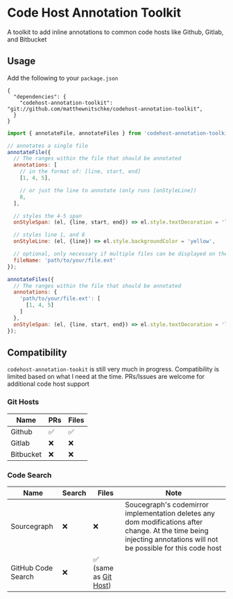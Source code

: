 # Code Host Annotation Toolkit

A toolkit to add inline annotations to common code hosts like Github, Gitlab, and Bitbucket

## Usage

Add the following to your `package.json`
```
{
  "dependencies": {
    "codehost-annotation-toolkit": "git://github.com/matthewnitschke/codehost-annotation-toolkit",
  }
}
```

```js
import { annotateFile, annotateFiles } from 'codehost-annotation-toolkit';

// annotates a single file
annotateFile({
  // The ranges within the file that should be annotated
  annotations: [
    // in the format of: [line, start, end]
    [1, 4, 5],

    // or just the line to annotate (only runs [onStyleLine])
    8,
  ],

  // styles the 4-5 span
  onStyleSpan: (el, {line, start, end}) => el.style.textDecoration = 'line-through',

  // styles line 1, and 8
  onStyleLine: (el, {line}) => el.style.backgroundColor = 'yellow',

  // optional, only necessary if multiple files can be displayed on the page at once
  fileName: 'path/to/your/file.ext'
});

annotateFiles({
  // The ranges within the file that should be annotated
  annotations: {
    'path/to/your/file.ext': [
      [1, 4, 5]
    ]
  },
  onStyleSpan: (el, {line, start, end}) => el.style.textDecoration = 'line-through'
});
```

## Compatibility

`codehost-annotation-tookit` is still very much in progress. Compatibility is limited based on what I need at the time. PRs/Issues are welcome for additional code host support

### Git Hosts

| Name      | PRs                | Files              |
| --------- | ------------------ | ------------------ |
| Github    | :white_check_mark: | :white_check_mark: |
| Gitlab    | :x:                | :x:                |
| Bitbucket | :x:                | :x:                |

### Code Search

| Name               | Search | Files                                               | Note |
| ------------------ | ------ | --------------------------------------------------- | ---- |
| Sourcegraph        | :x:    | :x:                                                 | Soucegraph's codemirror implementation deletes any dom modifications after change. At the time being injecting annotations will not be possible for this code host |
| GitHub Code Search | :x:    | :white_check_mark: (same as [Git Host](#git-hosts)) | |
